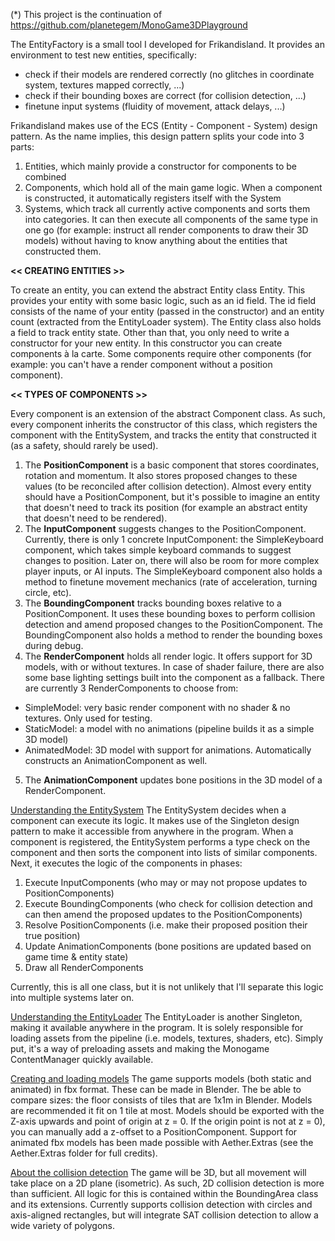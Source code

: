 (*) This project is the continuation of https://github.com/planetegem/MonoGame3DPlayground

The EntityFactory is a small tool I developed for Frikandisland. It provides an environment to test new entities, specifically:
- check if their models are rendered correctly (no glitches in coordinate system, textures mapped correctly, ...)
- check if their bounding boxes are correct (for collision detection, ...)
- finetune input systems (fluidity of movement, attack delays, ...)

Frikandisland makes use of the ECS (Entity - Component - System) design pattern. As the name implies, this design pattern splits your code into 3 parts:
1) Entities, which mainly provide a constructor for components to be combined
2) Components, which hold all of the main game logic. When a component is constructed, it automatically registers itself with the System
3) Systems, which track all currently active components and sorts them into categories. It can then execute all components of the same type in one go (for example: instruct all render components to draw their 3D models) without having to know anything about the entities that constructed them. 

<b><< CREATING ENTITIES >></b>

To create an entity, you can extend the abstract Entity class Entity. This provides your entity with some basic logic, such as an id field. The id field consists of the name of your entity (passed in the constructor) and an entity count (extracted from the EntityLoader system). The Entity class also holds a field to track entity state.
Other than that, you only need to write a constructor for your new entity. In this constructor you can create components à la carte. Some components require other components (for example: you can't have a render component without a position component).

<b><< TYPES OF COMPONENTS >></b>

Every component is an extension of the abstract Component class. As such, every component inherits the constructor of this class, which registers the component with the EntitySystem, and tracks the entity that constructed it (as a safety, should rarely be used).

1) The <b>PositionComponent</b> is a basic component that stores coordinates, rotation and momentum. It also stores proposed changes to these values (to be reconciled after collision detection). Almost every entity should have a PositionComponent, but it's possible to imagine an entity that doesn't need to track its position (for example an abstract entity that doesn't need to be rendered).
2) The <b>InputComponent</b> suggests changes to the PositionComponent. Currently, there is only 1 concrete InputComponent: the SimpleKeyboard component, which takes simple keyboard commands to suggest changes to position. Later on, there will also be room for more complex player inputs, or AI inputs. The SimpleKeyboard component also holds a method to finetune movement mechanics (rate of acceleration, turning circle, etc).
3) The <b>BoundingComponent</b> tracks bounding boxes relative to a PositionComponent. It uses these bounding boxes to perform collision detection and amend proposed changes to the PositionComponent. The BoundingComponent also holds a method to render the bounding boxes during debug. 
4) The <b>RenderComponent</b> holds all render logic. It offers support for 3D models, with or without textures. In case of shader failure, there are also some base lighting settings built into the component as a fallback. There are currently 3 RenderComponents to choose from:
- SimpleModel: very basic render component with no shader & no textures. Only used for testing.
- StaticModel: a model with no animations (pipeline builds it as a simple 3D model) 
- AnimatedModel: 3D model with support for animations. Automatically constructs an AnimationComponent as well.
5) The <b>AnimationComponent</b> updates bone positions in the 3D model of a RenderComponent.


<u>Understanding the EntitySystem</u>
The EntitySystem decides when a component can execute its logic. It makes use of the Singleton design pattern to make it accessible from anywhere in the program.
When a component is registered, the EntitySystem performs a type check on the component and then sorts the component into lists of similar components. Next, it executes the logic of the components in phases:
1) Execute InputComponents (who may or may not propose updates to PositionComponents)
2) Execute BoundingComponents (who check for collision detection and can then amend the proposed updates to the PositionComponents)
3) Resolve PositionComponents (i.e. make their proposed position their true position)
4) Update AnimationComponents (bone positions are updated based on game time & entity state)
5) Draw all RenderComponents

Currently, this is all one class, but it is not unlikely that I'll separate this logic into multiple systems later on.


<u>Understanding the EntityLoader</u>
The EntityLoader is another Singleton, making it available anywhere in the program. It is solely responsible for loading assets from the pipeline (i.e. models, textures, shaders, etc). Simply put, it's a way of preloading assets and making the Monogame ContentManager quickly available.


<u>Creating and loading models</u>
The game supports models (both static and animated) in fbx format. These can be made in Blender. The be able to compare sizes: the floor consists of tiles that are 1x1m in Blender. Models are recommended it fit on 1 tile at most. Models should be exported with the Z-axis upwards and point of origin at z = 0. If the origin point is not at z = 0), you can manually add a z-offset to a PositionComponent. 
Support for animated fbx models has been made possible with Aether.Extras (see the Aether.Extras folder for full credits).


<u>About the collision detection</u>
The game will be 3D, but all movement will take place on a 2D plane (isometric). As such, 2D collision detection is more than sufficient. All logic for this is contained within the BoundingArea class and its extensions. Currently supports collision detection with circles and axis-aligned rectangles, but will integrate SAT collision detection to allow a wide variety of polygons.
